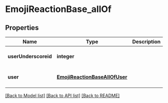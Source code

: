 # EmojiReactionBase_allOf

## Properties
Name | Type | Description | Notes
------------ | ------------- | ------------- | -------------
**userUnderscoreid** | **integer** |  | [optional] [default to null]
**user** | [**EmojiReactionBaseAllOfUser**](EmojiReactionBaseAllOfUser.md) |  | [optional] [default to null]

[[Back to Model list]](../README.md#documentation-for-models) [[Back to API list]](../README.md#documentation-for-api-endpoints) [[Back to README]](../README.md)


